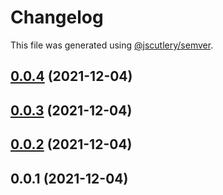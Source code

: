 # Changelog

This file was generated using [@jscutlery/semver](https://github.com/jscutlery/semver).

## [0.0.4](https://github.com/maxence-lefebvre/techcom/compare/api-0.0.3...api-0.0.4) (2021-12-04)



## [0.0.3](https://github.com/maxence-lefebvre/techcom/compare/api-0.0.2...api-0.0.3) (2021-12-04)



## [0.0.2](https://github.com/maxence-lefebvre/techcom/compare/api-0.0.1...api-0.0.2) (2021-12-04)



## 0.0.1 (2021-12-04)
